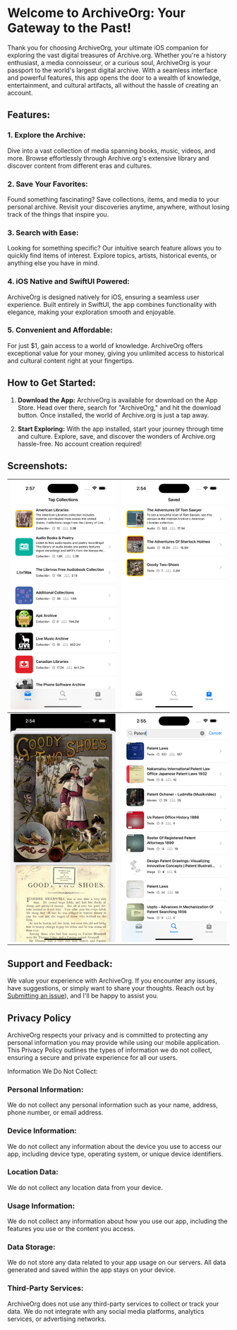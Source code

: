 # Welcome to ArchiveOrg: Your Gateway to the Past!

Thank you for choosing ArchiveOrg, your ultimate iOS companion for exploring the vast digital treasures of Archive.org. Whether you're a history enthusiast, a media connoisseur, or a curious soul, ArchiveOrg is your passport to the world's largest digital archive. With a seamless interface and powerful features, this app opens the door to a wealth of knowledge, entertainment, and cultural artifacts, all without the hassle of creating an account.

## Features:

### 1. **Explore the Archive:**
   Dive into a vast collection of media spanning books, music, videos, and more. Browse effortlessly through Archive.org's extensive library and discover content from different eras and cultures.

### 2. **Save Your Favorites:**
   Found something fascinating? Save collections, items, and media to your personal archive. Revisit your discoveries anytime, anywhere, without losing track of the things that inspire you.

### 3. **Search with Ease:**
   Looking for something specific? Our intuitive search feature allows you to quickly find items of interest. Explore topics, artists, historical events, or anything else you have in mind.

### 4. **iOS Native and SwiftUI Powered:**
   ArchiveOrg is designed natively for iOS, ensuring a seamless user experience. Built entirely in SwiftUI, the app combines functionality with elegance, making your exploration smooth and enjoyable.

### 5. **Convenient and Affordable:**
   For just $1, gain access to a world of knowledge. ArchiveOrg offers exceptional value for your money, giving you unlimited access to historical and cultural content right at your fingertips.

## How to Get Started:

1. **Download the App:**
   ArchiveOrg is available for download on the App Store. Head over there, search for "ArchiveOrg," and hit the download button. Once installed, the world of Archive.org is just a tap away.

2. **Start Exploring:**
   With the app installed, start your journey through time and culture. Explore, save, and discover the wonders of Archive.org hassle-free. No account creation required!

## Screenshots:

![Screenshot 1](https://github.com/mubranch/ArchiveOrgSite/blob/main/Top.png) | ![Screenshot 2](https://github.com/mubranch/ArchiveOrgSite/blob/main/Save.png)
---|---
![Screenshot 3](https://github.com/mubranch/ArchiveOrgSite/blob/main/FIleView.png) | ![Screenshot 4](https://github.com/mubranch/ArchiveOrgSite/blob/main/Search.png)

## Support and Feedback:

We value your experience with ArchiveOrg. If you encounter any issues, have suggestions, or simply want to share your thoughts. Reach out by [Submitting an issue](https://github.com/mubranch/ArchiveOrgSite/issues/new)), and I'll be happy to assist you.

## Privacy Policy

ArchiveOrg respects your privacy and is committed to protecting any personal information you may provide while using our mobile application. This Privacy Policy outlines the types of information we do not collect, ensuring a secure and private experience for all our users.

Information We Do Not Collect:

### **Personal Information**: 
We do not collect any personal information such as your name, address, phone number, or email address.

### **Device Information**: 
We do not collect any information about the device you use to access our app, including device type, operating system, or unique device identifiers.

### **Location Data**: 
We do not collect any location data from your device.

### **Usage Information**: 
We do not collect any information about how you use our app, including the features you use or the content you access.

### **Data Storage**: 
We do not store any data related to your app usage on our servers. All data generated and saved within the app stays on your device.

### **Third-Party Services**: 
ArchiveOrg does not use any third-party services to collect or track your data. We do not integrate with any social media platforms, analytics services, or advertising networks.
